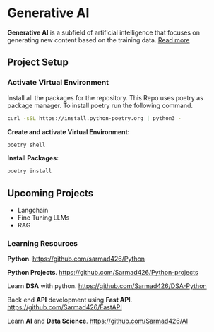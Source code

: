 # Generative AI

**Generative AI** is a subfield of artificial intelligence that focuses on generating new content based on the training data. [Read more](./1-Gen-AI/)

## Project Setup

### Activate Virtual Environment

Install all the packages for the repository. This Repo uses poetry as package manager. To install poetry run the following command.

```bash
curl -sSL https://install.python-poetry.org | python3 -
```

**Create and activate Virtual Environment:**

```bash
poetry shell
```

**Install Packages:**

```bash
poetry install
```

## Upcoming Projects

- Langchain
- Fine Tuning LLMs
- RAG

### Learning Resources

**Python**. <https://github.com/sarmad426/Python>

**Python Projects**. <https://github.com/Sarmad426/Python-projects>

Learn **DSA** with python. <https://github.com/Sarmad426/DSA-Python>

Back end **API** development using **Fast API**. <https://github.com/Sarmad426/FastAPI>

Learn **AI** and **Data Science**. <https://github.com/Sarmad426/AI>
